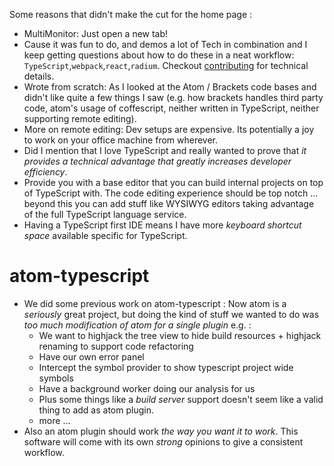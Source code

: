 Some reasons that didn't make the cut for the home page : 
 * MultiMonitor: Just open a new tab!
 * Cause it was fun to do, and demos a lot of Tech in combination and I keep getting questions about how to do these in a neat workflow: `TypeScript`,`webpack`,`react`,`radium`. Checkout [contributing](./README.md) for technical details.
 * Wrote from scratch: As I looked at the Atom / Brackets code bases and didn't like quite a few things I saw (e.g. how brackets handles third party code, atom's usage of coffescript, neither written in TypeScript, neither supporting remote editing). 
 * More on remote editing: Dev setups are expensive. Its potentially a joy to work on your office machine from wherever.
 * Did I mention that I love TypeScript and really wanted to prove that *it provides a technical advantage that greatly increases developer efficiency*.
 * Provide you with a base editor that you can build internal projects on top of TypeScript with. The code editing experience should be top notch ... beyond this you can add stuff like WYSIWYG editors taking advantage of the full TypeScript language service.
 * Having a TypeScript first IDE means I have more *keyboard shortcut space* available specific for TypeScript.

# atom-typescript
 * We did some previous work on atom-typescript : Now atom is a *seriously* great project, but doing the kind of stuff we wanted to do was *too much modification of atom for a single plugin* e.g. : 
    * We want to highjack the tree view to hide build resources + highjack renaming to support code refactoring
    * Have our own error panel 
    * Intercept the symbol provider to show typescript project wide symbols
    * Have a background worker doing our analysis for us 
    * Plus some things like a *build server* support doesn't seem like a valid thing to add as atom plugin.
    * more ... 
 * Also an atom plugin should work *the way you want it to work*. This software will come with its own *strong* opinions to give a consistent workflow.